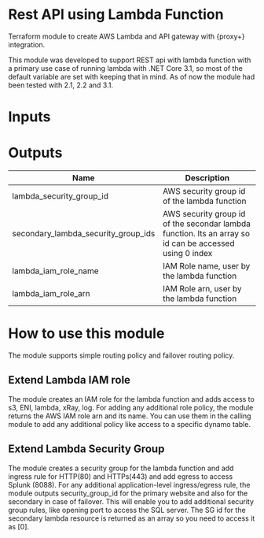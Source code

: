 # Rest API using Lambda Function
Terraform module to create AWS Lambda and API gateway with {proxy+} integration.

This module was developed to support REST api with lambda function with a primary use case of running lambda with .NET Core 3.1, so most of the default variable are set with keeping that in mind. As of now the module had been tested with 2.1, 2.2 and 3.1.

# Inputs

# Outputs
| Name                                  | Description |
| ---                                   |  ------  |
| lambda_security_group_id              | AWS security group id of the lambda function   |
| secondary_lambda_security_group_ids   | AWS security group id of the secondar lambda function. Its an array so id can be accessed using 0 index   |
| lambda_iam_role_name                  | IAM Role name, user by the lambda function   |
| lambda_iam_role_arn                   | IAM Role arn, user by the lambda function   |

# How to use this module
The module supports simple routing policy and failover routing policy.

## Extend Lambda IAM role
The module creates an IAM role for the lambda function and adds access to s3, ENI, lambda, xRay, log. For adding any additional role policy, the module returns the AWS IAM role arn and its name. You can use them in the calling module to add any additional policy like access to a specific dynamo table.

## Extend Lambda Security Group
The module creates a security group for the lambda function and add ingress rule for HTTP(80) and HTTPs(443) and add egress to access Splunk (8088). For any additional application-level ingress/egress rule, the module outputs security_group_id for the primary website and also for the secondary in case of failover. This will enable you to add additional security group rules, like opening port to access the SQL server. The SG id for the secondary lambda resource is returned as an array so you need to access it as [0].